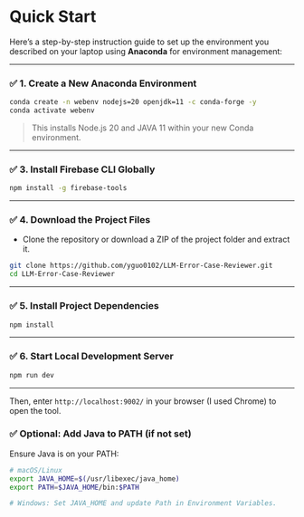 # Quick Start

Here’s a step-by-step instruction guide to set up the environment you described on your laptop using **Anaconda** for environment management:

---

### ✅ **1. Create a New Anaconda Environment**

```bash
conda create -n webenv nodejs=20 openjdk=11 -c conda-forge -y
conda activate webenv
```

> This installs Node.js 20 and JAVA 11 within your new Conda environment.

---

### ✅ **3. Install Firebase CLI Globally**

```bash
npm install -g firebase-tools
```

---

### ✅ **4. Download the Project Files**

* Clone the repository or download a ZIP of the project folder and extract it.

```bash
git clone https://github.com/yguo0102/LLM-Error-Case-Reviewer.git
cd LLM-Error-Case-Reviewer
```

---

### ✅ **5. Install Project Dependencies**

```bash
npm install
```

---

### ✅ **6. Start Local Development Server**

```bash
npm run dev
```

---
Then, enter `http://localhost:9002/` in your browser (I used Chrome) to open the tool. 


### ✅ Optional: Add Java to PATH (if not set)

Ensure Java is on your PATH:

```bash
# macOS/Linux
export JAVA_HOME=$(/usr/libexec/java_home)
export PATH=$JAVA_HOME/bin:$PATH

# Windows: Set JAVA_HOME and update Path in Environment Variables.
```



